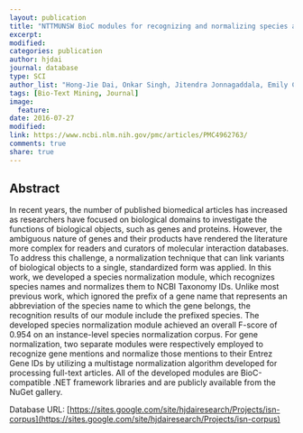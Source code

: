 ```yaml
---
layout: publication
title: "NTTMUNSW BioC modules for recognizing and normalizing species and gene/protein mentions"
excerpt:
modified:
categories: publication
author: hjdai
journal: database
type: SCI
author_list: "Hong-Jie Dai, Onkar Singh, Jitendra Jonnagaddala, Emily Chia-Yu Su"
tags: [Bio-Text Mining, Journal]
image:
  feature:
date: 2016-07-27
modified: 
link: https://www.ncbi.nlm.nih.gov/pmc/articles/PMC4962763/
comments: true
share: true
---
```


## Abstract

In recent years, the number of published biomedical articles has increased as researchers have focused on biological domains to investigate the functions of biological objects, such as genes and proteins. However, the ambiguous nature of genes and their products have rendered the literature more complex for readers and curators of molecular interaction databases. To address this challenge, a normalization technique that can link variants of biological objects to a single, standardized form was applied. In this work, we developed a species normalization module, which recognizes species names and normalizes them to NCBI Taxonomy IDs. Unlike most previous work, which ignored the prefix of a gene name that represents an abbreviation of the species name to which the gene belongs, the recognition results of our module include the prefixed species. The developed species normalization module achieved an overall F-score of 0.954 on an instance-level species normalization corpus. For gene normalization, two separate modules were respectively employed to recognize gene mentions and normalize those mentions to their Entrez Gene IDs by utilizing a multistage normalization algorithm developed for processing full-text articles. All of the developed modules are BioC-compatible .NET framework libraries and are publicly available from the NuGet gallery.

Database URL: [https://sites.google.com/site/hjdairesearch/Projects/isn-corpus](https://sites.google.com/site/hjdairesearch/Projects/isn-corpus)
